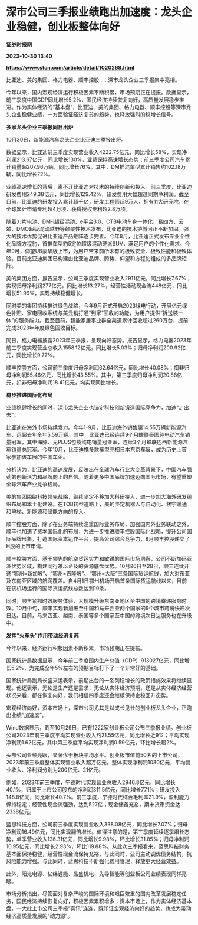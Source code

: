 # 深市公司三季报业绩跑出加速度：龙头企业稳健，创业板整体向好
**证券时报网**

**2023-10-30 13:40**

**https://www.stcn.com/article/detail/1020268.html**

比亚迪、美的集团、格力电器、顺丰控股……深市龙头企业三季报集中亮相。

今年以来，国内宏观经济运行积极因素不断积累，市场预期正在提振。数据显示，前三季度中国GDP同比增长5.2%，国民经济持续恢复向好，高质量发展稳步推进。作为实体经济的“基本盘”，比亚迪、美的集团、格力电器、顺丰控股等深市龙头企业稳健业绩，一方面验证经济复苏的趋势，也释放强烈的稳增长信号。

**多家龙头企业三季报同日出炉**

10月30日，新能源汽车龙头企业比亚迪三季报出炉。

数据显示，比亚迪前三季度实现营业收入4222.75亿元，同比增长58%，实现净利润213.67亿元，同比增长130%，业绩保持高速增长态势；前三季度公司汽车累计销量超207.96万辆，同比增长76%。其中，DM插混车型累计销售约102.18万辆，同比增长72%。

业绩高速增长的背后，离不开比亚迪对技术的持续创新和投入。前三季度，比亚迪研发费用249.38亿元，同比增长129.42%，研发费用大幅超过同期净利润。截至目前，比亚迪的研发投入累计超千亿，研发工程师超9万人，拥有11大研究院，在全球累计申请专利超4万项、获得授权专利超2.8万项。

随着刀片电池、DM-i超级混动、e平台3.0、CTB电池车身一体化、易四方、云辇、DMO超级混动越野等颠覆性技术发布，比亚迪的技术护城河正不断加固。强大的技术优势促进比亚迪产品矩阵逐步完善。今年8月，比亚迪正式发布专业个性化品牌方程豹，首推车型豹5定位超级混动硬派SUV，满足用户的个性化需求。今年9月，仰望U8豪华版上市，为用户带来前所未有的极致安全、极致性能和极致体验。目前比亚迪集团已构建由比亚迪品牌、腾势、仰望和方程豹组成的多品牌矩阵。

美的集团方面，报告显示，公司三季度实现营业收入2911亿元，同比增长7.67%；实现归母净利润277亿元，同比增长13.27%，经营性活动现金流448亿元，同比增长51.96%，实现持续稳健增长。

同时美的集团持续推进绿色战略，今年9月正式开启2023绿电行动，开展亿元绿色补贴、家电回收系统与美云销打通“到家”回收的功能，为用户提供“拆送装一体”的服务能力。截至目前，智能家居事业群全渠道累计回收超过260万台，提前完成2023年年度绿色回收目标。

同日，格力电器披露2023年三季报，呈现向好态势。报告显示，格力电器2023年前三季度实现营业总收入1558.12亿元，同比增长5.03%；归母净利润200.92亿元，同比增长9.77%。

顺丰控股方面，公司前三季度归母净利润62.64亿元，同比增长40.08%；扣非归母净利润55.46亿元，同比增长43.55%。其中，第三季度归母净利润20.88亿元，扣非归母净利润18.41亿元，均实现同比增长。

**稳步推进国际化布局**

业绩稳健增长的同时，深市龙头企业也锚定科技创新锻造国际竞争力，加速“走出去”。

比亚迪在海外市场持续发力。今年1-9月，比亚迪海外销售超14.55万辆新能源汽车，远超去年全年5.59万辆。其中，比亚迪已经连续9个月蝉联泰国纯电动汽车销量冠军，其中海豚、元PLUS包揽纯电销量冠亚军，连续3个月蝉联巴西新能源汽车销量总冠军。今年10月，比亚迪携多款车型亮相日本东京车展，成为历史上首家参加该车展的中国车企。

分析认为，比亚迪的高速发展，反映出在全球汽车行业大变革背景下，中国汽车强劲的创新活力和品牌向上的自信。随着更多中国品牌加速迈向国际市场，有望重塑全球汽车产业竞争格局。

美的集团围绕科技领先战略，继续坚定不移加大科研投入，进一步加大海外研发组织布局和本土化建设。在TOB转型道路上，美的坚定机器人与自动化、楼宇暖通和电梯、新能源和储能方向的投入。

顺丰控股方面，除了在业务端持续注重国际业务布局，加强国内外业务联动之外，顺丰也加速了资本国际化的布局，为进一步推进顺丰控股国际化战略，提升公司国际品牌形象，打造国际资本运作平台，提高公司综合竞争力，8月顺丰控股递交了H股的上市申请。

顺丰控股方面，基于领先的航空货运实力和敏锐的国际市场洞察，公司不断加码亚洲优势区域，构建同行难以企及的资源底盘优势。10月26日至28日，顺丰连续开通“鄂州=新加坡”、“鄂州=吉隆坡”、“鄂州=大阪”三条国际货运航线，加大对东亚及东南亚区域的航网覆盖。自4月1日鄂州机场开启首条国际货运航线以来，目前在该机场运行的国际货运航线总数达到10条。

同时，顺丰紧抓时效服务体验，大规模升级东南亚地区至中国的跨境寄递服务时效。10月中旬，顺丰实现新加坡至中国和马来西亚两个国家的9个城市跨境快递次日达。目前，马来西亚、越南、泰国等多个国家至中国的跨境次日达服务也在升级中。

**发挥“火车头”作用带动经济复苏**

今年以来，经济运行积极因素不断积累，市场预期正在提振。

国家统计局数据显示，今年前三季度国内生产总值（GDP）913027亿元，同比增长5.2%，为完成全年5%左右的预期目标打下了一个非常好的基础。

国家统计局副局长盛来运表示，前期出台的一系列稳增长的政策措施效果将继续显现。他还表示，无论是生产还是需求，无论从实体经济预期，还是从实体经济经营状况来看，都在恢复向好，我们相信四季度还会继续保持企稳回升态势。

宏观经济向好，资本市场上，深市公司尤其是以成长见长的创业板龙头企业，正跑出业绩“加速度”。

Wind数据显示，截至10月29日，已有1222家创业板公司公布三季报业绩。创业板公司2023年前三季度平均实现营业收入约21.55亿元，同比增长近9%；平均实现净利润1.62亿元，其中第三季度平均实现净利润0.59亿元，环比增长超2%。

头部公司业绩亮眼，显著优于板块平均水平。创业板市值前50名的上市公司，2023年前三季度整体实现营业收入超万亿元，整体实现净利润1030亿元，平均营业收入、净利润分别为200亿元、21亿元。

例如，2023年前三季度，宁德时代实现营业总收入2946.8亿元，同比增长40.1%，归属于上市公司股东的净利润311.5亿元，同比增长77.1%；研发投入148.8亿元，同比增长40.7%。前三季度，宁德时代综合毛利率21.9%，盈利能力保持稳定；经营性现金流强劲，达到527亿；现金储备充裕，期末货币资金达2338亿元。

蓝思科技方面，公司前三季度实现营业收入338.08亿元，同比增长7.07%；归母净利润16.49亿元，同比实现翻倍增长。值得注意的是，第三季度延续逐季增长态势，单季营业收入136.31亿元，同比增长9.98%，环比增长31.85%；归母净利润10.95亿元，同比增长2.93%，环比119.88%。从此次三季报看来，蓝思科技财务基本面保持稳健，经营性现金流保持充裕，与此同时，公司主动调优债务结构，抗风险能力增强。与此同时，蓝思科技不断强化费用管理，释放更大经营效益。

此外，阳光电源、亿纬锂能、晶盛机电、先导智能等创业板公司业绩表现同样亮眼。

市场分析指出，尽管面对复杂严峻的国际环境和艰巨繁重的国内改革发展稳定任务，国民经济持续恢复向好，积极因素累积增多；资本市场上，作为实体经济基本盘，一大批上市公司三季报“喜讯”连连，既印证宏观经济向好的趋势，也成为带动经济高质量发展的“动力源”。